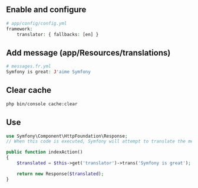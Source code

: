 ## Enable and configure 

```php
# app/config/config.yml
framework:
    translator: { fallbacks: [en] }
```

## Add message (app/Resources/translations)

```php
# messages.fr.yml
Symfony is great: J'aime Symfony
```

## Clear cache

```bash
php bin/console cache:clear
```

## Use

```php
use Symfony\Component\HttpFoundation\Response;
// When this code is executed, Symfony will attempt to translate the message //"Symfony is great" based on the locale

public function indexAction()
{
    $translated = $this->get('translator')->trans('Symfony is great');

    return new Response($translated);
}
```